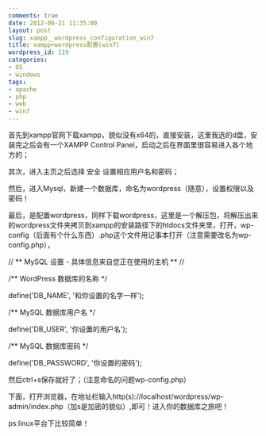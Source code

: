 ```yaml
---
comments: true
date: 2012-06-21 11:35:00
layout: post
slug: xampp__wordpress_configuration_win7
title: xampp+wordpress配置(win7)
wordpress_id: 119
categories:
- OS
- windows
tags:
- apache
- php
- web
- win7
---
```





首先到xampp官网下载xampp，貌似没有x64的，直接安装，这里我选的d盘，安装完之后会有一个XAMPP Control Panel，启动之后在界面里很容易进入各个地方的；




其次，进入主页之后选择 安全 设置相应用户名和密码；




然后，进入Mysql，新建一个数据库，命名为wordpress（随意），设置权限以及密码！




最后，是配置wordpress，同样下载wordpress，这里是一个解压包，将解压出来的wordpress文件夹拷贝到xampp的安装路径下的htdocs文件夹里，打开，wp-config（后面有个什么东西）.php这个文件用记事本打开（注意需要改名为wp-config.php），




// ** MySQL 设置 - 具体信息来自您正在使用的主机 ** //




/** WordPress 数据库的名称 */  

define('DB_NAME', '和你设置的名字一样');  

  

/** MySQL 数据库用户名 */  

define('DB_USER', '你设置的用户名');  

  

/** MySQL 数据库密码 */  

define('DB_PASSWORD', '你设置的密码');




然后ctrl+s保存就好了；（注意命名的问题wp-config.php）




下面，打开浏览器，在地址栏输入http(s)://localhost/wordpress/wp-admin/index.php（加s是加密的貌似）,即可！进入你的数据库之旅吧！




ps:linux平台下比较简单！






